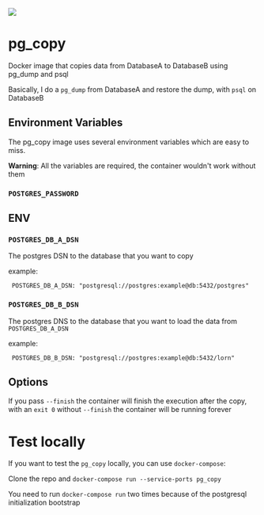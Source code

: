 [![](https://img.shields.io/badge/Dockerbuild-OK-brightgreen)](https://hub.docker.com/r/lorn/pg_copy/builds)

# pg_copy
Docker image that copies data from DatabaseA to DatabaseB using pg_dump and psql

Basically, I do a `pg_dump` from DatabaseA and restore the dump, with `psql` on DatabaseB 

## Environment Variables

The pg_copy image uses several environment variables which are easy to miss. 

**Warning**: All the variables are required, the container wouldn't work without them

### `POSTGRES_PASSWORD`
## ENV

### `POSTGRES_DB_A_DSN`

The postgres DSN to the database that you want to copy

example:

```
 POSTGRES_DB_A_DSN: "postgresql://postgres:example@db:5432/postgres"
```

### `POSTGRES_DB_B_DSN`

The postgres DNS to the database that you want to load the data from `POSTGRES_DB_A_DSN`

example:

```
 POSTGRES_DB_B_DSN: "postgresql://postgres:example@db:5432/lorn"
```

## Options

If you pass `--finish` the container will finish the execution after the copy, with an `exit 0` without `--finish` the container will be running forever

# Test locally

If you want to test the `pg_copy` locally, you can use `docker-compose`:

Clone the repo and `docker-compose run --service-ports pg_copy`

You need to run `docker-compose run` two times because of the postgresql initialization bootstrap
